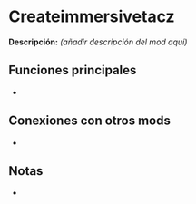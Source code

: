 # Createimmersivetacz

**Descripción:** *(añadir descripción del mod aquí)*

## Funciones principales
- 

## Conexiones con otros mods
- 

## Notas
- 
